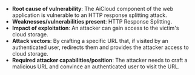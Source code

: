 - **Root cause of vulnerability**: The AiCloud component of the web application is vulnerable to an HTTP response splitting attack.
- **Weaknesses/vulnerabilities present**: HTTP Response Splitting.
- **Impact of exploitation**: An attacker can gain access to the victim's cloud storage.
- **Attack vectors**: By crafting a specific URL that, if visited by an authenticated user, redirects them and provides the attacker access to cloud storage.
- **Required attacker capabilities/position**: The attacker needs to craft a malicious URL and convince an authenticated user to visit the URL.